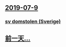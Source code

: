## [2019-07-9](/zh/news/2019/07/9/index.md)

### [sv domstolen (Sverige) ](/zh/news/2019/07/9/sv-domstolen-Sverige.md)
## [前一天...](/zh/news/2019/07/7/index.md)

